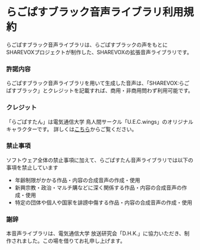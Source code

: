 # らごぱすブラック音声ライブラリ利用規約

らごぱすブラック音声ライブラリは、らごぱすブラックの声をもとにSHAREVOXプロジェクトが制作した、SHAREVOXの拡張音声ライブラリです。

### 許諾内容

らごぱすブラック音声ライブラリを用いて生成した音声は、「SHAREVOX:らごぱすブラック」とクレジットを記載すれば、商用・非商用問わず利用可能です。

### クレジット

「らごぱすたん」は電気通信大学 鳥人間サークル「U.E.C.wings」のオリジナルキャラクターです。
詳しくは[こちら](https://www.uecwings.club.uec.ac.jp/blog/lagopus)からご覧ください。

### 禁止事項

ソフトウェア全体の禁止事項に加えて、らごぱすたん音声ライブラリでは以下の事項を禁止しています

- 年齢制限がかかる作品・内容の合成音声の作成・使用
- 新興宗教・政治・マルチ購などに深く関係する作品・内容の合成音声の作成・使用
- 特定の団体や個人や国家を誹謗中傷する作品・内容の合成音声の作成・使用

### 謝辞

本音声ライブラリは、電気通信大学 放送研究会「D.H.K.」に協力いただき、制作されました。この場を借りてお礼申し上げます。
